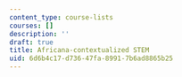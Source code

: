 ```yaml
---
content_type: course-lists
courses: []
description: ''
draft: true
title: Africana-contextualized STEM
uid: 6d6b4c17-d736-47fa-8991-7b6ad8865b25
---
```

